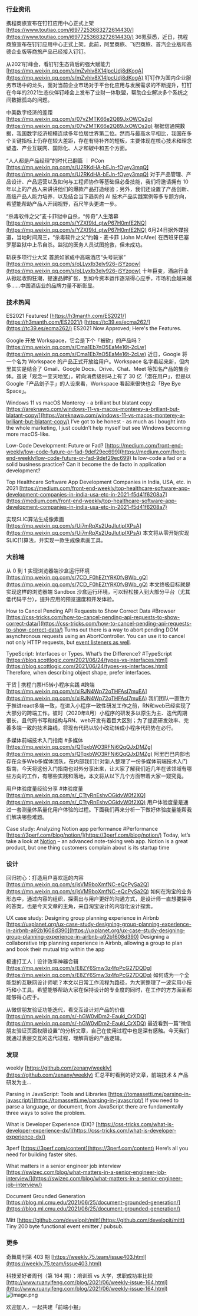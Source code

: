 ### 行业资讯
携程商旅宣布在钉钉应用中心正式上架
[https://www.toutiao.com/i6977253683272614430/](https://www.toutiao.com/i6977253683272614430/)
36氪获悉，近日，携程商旅宣布在钉钉应用中心正式上架。此前，阿里商旅、飞巴商旅、首汽企业版和高德企业版等商旅产品已经接入钉钉。

从2021钉峰会，看钉钉生态背后的强大赋能力
[https://mp.weixin.qq.com/s/mZvhiv8X14lpcUdj8dKogA](https://mp.weixin.qq.com/s/mZvhiv8X14lpcUdj8dKogA)
钉钉作为国内企业服务市场中的龙头，面对当前企业市场对于平台化应用与发展需求的不断提升，钉钉在今年的2021生态伙伴钉峰会上发布了业财一体联盟，帮助企业解决多个系统之间数据孤岛的问题。

中美数字经济的差距
[https://mp.weixin.qq.com/s/07vZMTK66e2Q89JxOWOs2g](https://mp.weixin.qq.com/s/07vZMTK66e2Q89JxOWOs2g)
根据信通院数据，我国数字经济规模连续多年位居世界第二位。然而与最高水平相比，我国在多个关键指标上仍存在较大差距，存在有待补齐的短板，主要体现在核心技术和理念塑造、产业互联网、国际化、人才和碳中和五个方面。

“人人都是产品经理”的时代已翻篇 ｜ PCon
[https://mp.weixin.qq.com/s/U2RKdHA-bEJn-fOyey3mqQ](https://mp.weixin.qq.com/s/U2RKdHA-bEJn-fOyey3mqQ)
对于产品管理、产品设计、产品运营以及如何与工程师协作等基础但必备技能，我们将邀请拥有 10 年以上的产品人来讲讲他们的爆款产品打造经验；另外，我们还设置了产品创新、高级产品人能力培养，以及结合当下趋势的 AI 技术产品实践案例等多专题方向，希望能帮助产品人开阔视野，百尺竿头更进一步。

“杀毒软件之父”麦卡菲狱中自杀，“传奇”人生落幕
[https://mp.weixin.qq.com/s/YZXf9ld_qtwP67H0mfE2NQ](https://mp.weixin.qq.com/s/YZXf9ld_qtwP67H0mfE2NQ)
6月24日据外媒报道，当地时间周三，“杀毒软件之父”约翰・麦卡菲 (John McAfee) 在西班牙巴塞罗那监狱中上吊自杀。监狱的医务人员试图抢救，但未成功。

斩获多项行业大奖 首旅如家成中高端酒店“头号玩家”
[https://mp.weixin.qq.com/s/oLLyxIb3elv926-jSYzqow](https://mp.weixin.qq.com/s/oLLyxIb3elv926-jSYzqow)
十年巨变，酒店行业从掀起收购狂潮，提速品牌扩张，到如今资本运作逐渐得心应手，市场机会越来越多……中国酒店业的品牌力量不断彰显。

### 技术热闻
ES2021 Features!
[https://h3manth.com/ES2021/](https://h3manth.com/ES2021/)
[https://tc39.es/ecma262/](https://tc39.es/ecma262/)
ES2021 Now Approved; Here's the Features.

Google 开放 Workspace，它会是下个「被砍」的产品吗？
[https://mp.weixin.qq.com/s/Cma1Eb7nO5EaMe16t-2cLw](https://mp.weixin.qq.com/s/Cma1Eb7nO5EaMe16t-2cLw)
近日，Google 将一个名为 Workspace 的产品正式开放给用户。Workspace 名字看起来新，但内里其实是结合了 Gmail、Google Docs、Drive、Chat、Meet 等知名产品的集合体。虽说「观念一变天地宽」，转向消费级别马上有了 30 亿「潜在用户」，但是以 Google「产品刽子手」的人设来看，Workspace 看起来很快也会「Bye Bye Space」。

Windows 11 vs macOS Monterey - a briliant but blatant copy
[https://areknawo.com/windows-11-vs-macos-monterey-a-briliant-but-blatant-copy/](https://areknawo.com/windows-11-vs-macos-monterey-a-briliant-but-blatant-copy/)
I’ve got to be honest - as much as I bought into the whole marketing, I just couldn’t help myself but see Windows becoming more macOS-like.

Low-Code Development: Future or Fad?
[https://medium.com/front-end-weekly/low-code-future-or-fad-9def29ec699](https://medium.com/front-end-weekly/low-code-future-or-fad-9def29ec699)
Is low-code a fad or a solid business practice? Can it become the de facto in application development?

Top Healthcare Software App Development Companies in India, USA, etc. in 2021
[https://medium.com/front-end-weekly/top-healthcare-software-app-development-companies-in-india-usa-etc-in-2021-f5d41f6208a7](https://medium.com/front-end-weekly/top-healthcare-software-app-development-companies-in-india-usa-etc-in-2021-f5d41f6208a7)

实现SLIC算法生成像素画
[https://mp.weixin.qq.com/s/Ui7mRpXs2UqJIutjpIXPsA](https://mp.weixin.qq.com/s/Ui7mRpXs2UqJIutjpIXPsA)
本文将从零开始实现SLIC[1]算法，并实现一款生成像素画工具。

### 大前端
从 0 到 1 实现浏览器端沙盒运行环境
[https://mp.weixin.qq.com/s/7CD_F0hEZtYRK0fvBWb_gQ](https://mp.weixin.qq.com/s/7CD_F0hEZtYRK0fvBWb_gQ)
本文终极目标就是实现这样的浏览器端 Sandbox 沙盒运行环境，可以轻松接入到大部分平台（尤其低代码平台），提升应用的预览速度和开发体验。

How to Cancel Pending API Requests to Show Correct Data #Browser
[https://css-tricks.com/how-to-cancel-pending-api-requests-to-show-correct-data/](https://css-tricks.com/how-to-cancel-pending-api-requests-to-show-correct-data/)
Turns out there is a way to abort pending DOM asynchronous requests using an AbortController. You can use it to cancel not only HTTP requests, but [event listeners as well](https://css-tricks.com/using-abortcontroller-as-an-alternative-for-removing-event-listeners/).

TypeScript: Interfaces or Types. What’s the Difference? #TypeScript
[https://blog.scottlogic.com/2021/06/24/types-vs-interfaces.html](https://blog.scottlogic.com/2021/06/24/types-vs-interfaces.html)
Therefore, when describing object shape, prefer interfaces.

干货 | 携程门票H5转小程序实践 #跨端
[https://mp.weixin.qq.com/s/xiRJN4Wp72oTHFAsI7muEA](https://mp.weixin.qq.com/s/xiRJN4Wp72oTHFAsI7muEA)
我们团队一直致力于推进react多端一致，在进入小程序一致性研发工作之前，RN和web已经实现了大部分的跨端工作。彼时（2020年8月）小程序的研发多以原生为主、迭代周期很长，且代码书写和结构与RN、web开发有着巨大区别；为了提高研发效率、完善多端一致的技术路线，将现有代码以较小改动转成小程序代码势在必行。

多媒体前端技术入门指南 #多媒体
[https://mp.weixin.qq.com/s/QTpxbWO3RFNj6QqQJxDMZg](https://mp.weixin.qq.com/s/QTpxbWO3RFNj6QqQJxDMZg)
阿里巴巴内部也存在众多Web多媒体团队，在内部我们针对新人整理了一份多媒体前端技术入门指南，今天将这份入门指南也对外分享出来，让大家了解我们近几年在该领域有哪些方向的工作，有哪些实践和落地，本文将从以下几个方面带着大家一窥究竟。

用户体验度量经验分享 #体验度量
[https://mp.weixin.qq.com/s/_CTtyRnEshvOGidvW0f2XQ](https://mp.weixin.qq.com/s/_CTtyRnEshvOGidvW0f2XQ)
用户体验度量是通过一套测量体系量化用户体验的过程。下面我们再来分析一下做好体验度量能帮我们解决哪些难题。

Case study: Analyzing Notion app performance #Performance
[https://3perf.com/blog/notion/](https://3perf.com/blog/notion/)
Today, let’s take a look at [Notion](https://www.notion.so/) – an advanced note-taking web app. Notion is a great product, but one thing customers complain about is its startup time

### 设计
回归初心：打造用户喜欢逛的内容
[https://mp.weixin.qq.com/s/jsVM9boXmfNC-eQcPySa2Q](https://mp.weixin.qq.com/s/jsVM9boXmfNC-eQcPySa2Q)
如何在淘宝的业务形态中，通过内容的组织，探索出与用户更好的沟通方式，是设计师一直想要探寻的答案，也是今天文章的主角，来自淘宝设计的内容化设计探索。

UX case study: Designing group planning experience in Airbnb
[https://uxplanet.org/ux-case-study-designing-group-planning-experience-in-airbnb-a92b1608d390](https://uxplanet.org/ux-case-study-designing-group-planning-experience-in-airbnb-a92b1608d390)
Designing a collaborative trip planning experience in Airbnb, allowing a group to plan and book their mutual trip within the app

极速打工人｜设计效率神器合辑
[https://mp.weixin.qq.com/s/E8ZY6Smw3z4fpPcG27DQDg](https://mp.weixin.qq.com/s/E8ZY6Smw3z4fpPcG27DQDg)
如何成为一个全能型的互联网设计师呢？本文以日常工作流程为路径，为大家整理了一波实用小技巧和小工具。希望能够帮助大家在保持设计的专业度的同时，在工作的方方面面都能够得心应手。

从微信朋友验证功能迭代，看交互设计对产品的价值
[https://mp.weixin.qq.com/s/-hGW0vlDm2-Eauki_CrXDQ](https://mp.weixin.qq.com/s/-hGW0vlDm2-Eauki_CrXDQ)
最近看到一篇“微信朋友验证页面权限设置”的分析文章，自己在使用过程中也是深有感触。今天我们就通过表层交互的迭代过程，理解背后的产品逻辑。

### 发现
weekly
[https://github.com/zenany/weekly](https://github.com/zenany/weekly)
汇总平时看到的好文章，前端技术 & 产品研发为主...

Parsing in JavaScript: Tools and Libraries
[https://tomassetti.me/parsing-in-javascript/](https://tomassetti.me/parsing-in-javascript/)
If you need to parse a language, or document, from JavaScript there are fundamentally three ways to solve the problem.

What is Developer Experience (DX)?
[https://css-tricks.com/what-is-developer-experience-dx/](https://css-tricks.com/what-is-developer-experience-dx/)

3perf
[https://3perf.com/content](https://3perf.com/content)
Here’s all you need for building faster sites.

What matters in a senior engineer job interview
[https://swizec.com/blog/what-matters-in-a-senior-engineer-job-interview/](https://swizec.com/blog/what-matters-in-a-senior-engineer-job-interview/)

Document Grounded Generation
[https://blog.ml.cmu.edu/2021/06/25/document-grounded-generation/](https://blog.ml.cmu.edu/2021/06/25/document-grounded-generation/)

Mitt
[https://github.com/developit/mitt](https://github.com/developit/mitt)
Tiny 200 byte functional event emitter / pubsub.

### 更多
奇舞周刊第 403 期
[https://weekly.75.team/issue403.html](https://weekly.75.team/issue403.html)

科技爱好者周刊（第 164 期）：培训班 vs 大学，求职成功率比较
[http://www.ruanyifeng.com/blog/2021/06/weekly-issue-164.html](http://www.ruanyifeng.com/blog/2021/06/weekly-issue-164.html)
![image.png](https://cdn.nlark.com/yuque/0/2020/png/85771/1605930034828-7fc81343-651f-4a15-8465-eebe5a23cf61.png#height=31&id=C5Hpa&margin=%5Bobject%20Object%5D&name=image.png&originHeight=90&originWidth=2186&originalType=binary&ratio=1&size=14325&status=done&style=none&width=746)


欢迎加入，一起共建「前端小报」
